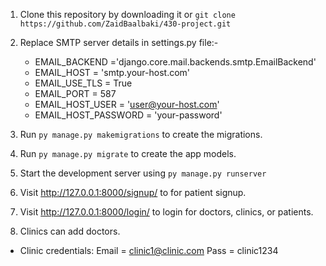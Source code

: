 1. Clone this repository by downloading it or ``git clone https://github.com/ZaidBaalbaki/430-project.git ``
2. Replace SMTP server details in settings.py file:-
	
	- EMAIL_BACKEND ='django.core.mail.backends.smtp.EmailBackend'
	- EMAIL_HOST = 'smtp.your-host.com'
	- EMAIL_USE_TLS = True
	- EMAIL_PORT = 587
	- EMAIL_HOST_USER = 'user@your-host.com'
	- EMAIL_HOST_PASSWORD = 'your-password'

5. Run ``py manage.py makemigrations`` to create the migrations.
6. Run ``py manage.py migrate`` to create the app models.
8. Start the development server using ``py manage.py runserver `` 
11. Visit http://127.0.0.1:8000/signup/ to for patient signup.
12. Visit http://127.0.0.1:8000/login/ to login for doctors, clinics, or patients.
10. Clinics can add doctors.


* Clinic credentials:
Email = clinic1@clinic.com
Pass = clinic1234